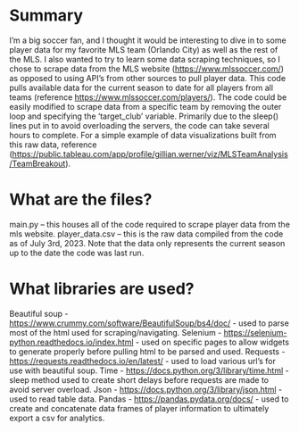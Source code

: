 # Summary
I’m a big soccer fan, and I thought it would be interesting to dive in to some player data for my favorite MLS team (Orlando City) as well as the rest of the MLS.  I also wanted to try to learn some data scraping techniques, so I chose to scrape data from the MLS website (https://www.mlssoccer.com/) as opposed to using API’s from other sources to pull player data.  This code pulls available data for the current season to date for all players from all teams (reference https://www.mlssoccer.com/players/).  The code could be easily modified to scrape data from a specific team by removing the outer loop and specifying the ‘target_club’ variable.  Primarily due to the sleep() lines put in to avoid overloading the servers, the code can take several hours to complete.  For a simple example of data visualizations built from this raw data, reference (https://public.tableau.com/app/profile/gillian.werner/viz/MLSTeamAnalysis/TeamBreakout).


# What are the files?
main.py – this houses all of the code required to scrape player data from the mls website.
player_data.csv – this is the raw data compiled from the code as of July 3rd, 2023.  Note that the data only represents the current season up to the date the code was last run.


# What libraries are used?
Beautiful soup - https://www.crummy.com/software/BeautifulSoup/bs4/doc/ - used to parse most of the html used for scraping/navigating.
Selenium - https://selenium-python.readthedocs.io/index.html - used on specific pages to allow widgets to generate properly before pulling html to be parsed and used.
Requests - https://requests.readthedocs.io/en/latest/ - used to load various url’s for use with beautiful soup.
Time - https://docs.python.org/3/library/time.html - sleep method used to create short delays before requests are made to avoid server overload.
Json - https://docs.python.org/3/library/json.html - used to read table data.
Pandas - https://pandas.pydata.org/docs/ - used to create and concatenate data frames of player information to ultimately export a csv for analytics.

